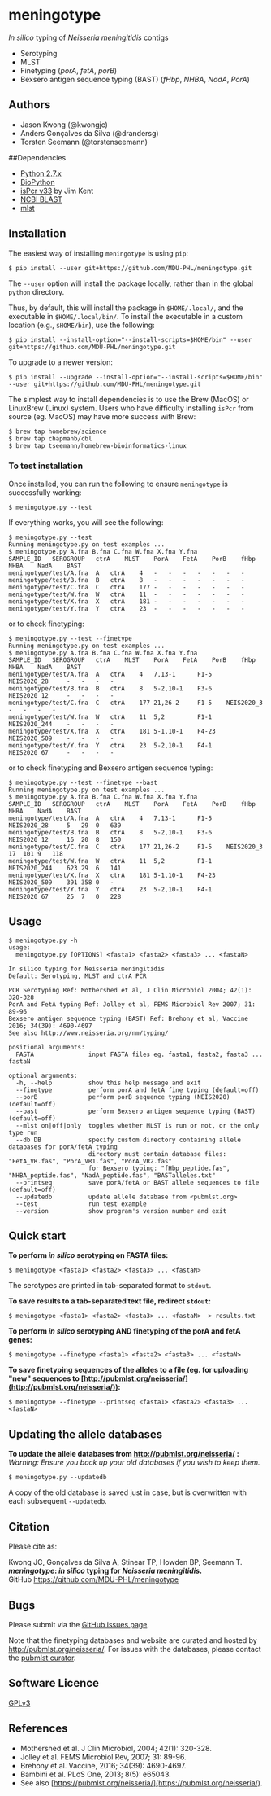 # meningotype

*In silico* typing of *Neisseria meningitidis* contigs
- Serotyping
- MLST  
- Finetyping (*porA*, *fetA*, *porB*)  
- Bexsero antigen sequence typing (BAST) (*fHbp*, *NHBA*, *NadA*, *PorA*)

## Authors

* Jason Kwong (@kwongjc)
* Anders Gonçalves da Silva (@drandersg)
* Torsten Seemann (@torstenseemann)

##Dependencies

* [Python 2.7.x](https://www.python.org/)
* [BioPython](http://biopython.org/)
* [isPcr v33](http://hgwdev.cse.ucsc.edu/~kent/src/) by Jim Kent
* [NCBI BLAST](https://blast.ncbi.nlm.nih.gov/Blast.cgi)
* [mlst](https://github.com/tseemann/mlst)

## Installation

The easiest way of installing `meningotype` is using `pip`:
```
$ pip install --user git+https://github.com/MDU-PHL/meningotype.git
```
 
The `--user` option will install the package locally, rather than in the global `python` directory. 

Thus, by default, this will install the package in `$HOME/.local/`, and the executable in `$HOME/.local/bin/`. To install the executable in a custom location (e.g., `$HOME/bin`), use the following:
```
$ pip install --install-option="--install-scripts=$HOME/bin" --user git+https://github.com/MDU-PHL/meningotype.git
```

To upgrade to a newer version: 
```
$ pip install --upgrade --install-option="--install-scripts=$HOME/bin" --user git+https://github.com/MDU-PHL/meningotype.git
```

The simplest way to install dependencies is to use the Brew (MacOS) or
LinuxBrew (Linux) system. Users who have difficulty installing `isPcr` from
source (eg. MacOS) may have more success with Brew:

```
$ brew tap homebrew/science
$ brew tap chapmanb/cbl
$ brew tap tseemann/homebrew-bioinformatics-linux
```

### To test installation

Once installed, you can run the following to ensure `meningotype` is successfully working:

    $ meningotype.py --test

If everything works, you will see the following:

```
$ meningotype.py --test
Running meningotype.py on test examples ... 
$ meningotype.py A.fna B.fna C.fna W.fna X.fna Y.fna
SAMPLE_ID	SEROGROUP	ctrA	MLST	PorA	FetA	PorB	fHbp	NHBA	NadA	BAST
meningotype/test/A.fna	A	ctrA	4	-	-	-	-	-	-	-
meningotype/test/B.fna	B	ctrA	8	-	-	-	-	-	-	-
meningotype/test/C.fna	C	ctrA	177	-	-	-	-	-	-	-
meningotype/test/W.fna	W	ctrA	11	-	-	-	-	-	-	-
meningotype/test/X.fna	X	ctrA	181	-	-	-	-	-	-	-
meningotype/test/Y.fna	Y	ctrA	23	-	-	-	-	-	-	-
```

or to check finetyping:

```
$ meningotype.py --test --finetype
Running meningotype.py on test examples ... 
$ meningotype.py A.fna B.fna C.fna W.fna X.fna Y.fna
SAMPLE_ID	SEROGROUP	ctrA	MLST	PorA	FetA	PorB	fHbp	NHBA	NadA	BAST
meningotype/test/A.fna	A	ctrA	4	7,13-1		F1-5	NEIS2020_28		-	-	-	-
meningotype/test/B.fna	B	ctrA	8	5-2,10-1	F3-6	NEIS2020_12		-	-	-	-
meningotype/test/C.fna	C	ctrA	177	21,26-2		F1-5	NEIS2020_3		-	-	-	-
meningotype/test/W.fna	W	ctrA	11	5,2			F1-1	NEIS2020_244	-	-	-	-
meningotype/test/X.fna	X	ctrA	181	5-1,10-1	F4-23	NEIS2020_509	-	-	-	-
meningotype/test/Y.fna	Y	ctrA	23	5-2,10-1	F4-1	NEIS2020_67		-	-	-	-
```

or to check finetyping and Bexsero antigen sequence typing:

```
$ meningotype.py --test --finetype --bast
Running meningotype.py on test examples ... 
$ meningotype.py A.fna B.fna C.fna W.fna X.fna Y.fna
SAMPLE_ID	SEROGROUP	ctrA	MLST	PorA	FetA	PorB	fHbp	NHBA	NadA	BAST
meningotype/test/A.fna	A	ctrA	4	7,13-1		F1-5	NEIS2020_28		5	29	0	639
meningotype/test/B.fna	B	ctrA	8	5-2,10-1	F3-6	NEIS2020_12		16	20	8	150
meningotype/test/C.fna	C	ctrA	177	21,26-2		F1-5	NEIS2020_3		17	101	9	118
meningotype/test/W.fna	W	ctrA	11	5,2			F1-1	NEIS2020_244	623	29	6	141
meningotype/test/X.fna	X	ctrA	181	5-1,10-1	F4-23	NEIS2020_509	391	358	0	-
meningotype/test/Y.fna	Y	ctrA	23	5-2,10-1	F4-1	NEIS2020_67		25	7	0	228
```

## Usage

```
$ meningotype.py -h
usage: 
  meningotype.py [OPTIONS] <fasta1> <fasta2> <fasta3> ... <fastaN>

In silico typing for Neisseria meningitidis
Default: Serotyping, MLST and ctrA PCR

PCR Serotyping Ref: Mothershed et al, J Clin Microbiol 2004; 42(1): 320-328
PorA and FetA typing Ref: Jolley et al, FEMS Microbiol Rev 2007; 31: 89-96
Bexsero antigen sequence typing (BAST) Ref: Brehony et al, Vaccine 2016; 34(39): 4690-4697
See also http://www.neisseria.org/nm/typing/

positional arguments:
  FASTA               input FASTA files eg. fasta1, fasta2, fasta3 ... fastaN

optional arguments:
  -h, --help          show this help message and exit
  --finetype          perform porA and fetA fine typing (default=off)
  --porB              perform porB sequence typing (NEIS2020) (default=off)
  --bast              perform Bexsero antigen sequence typing (BAST) (default=off)
  --mlst on|off|only  toggles whether MLST is run or not, or the only type run
  --db DB             specify custom directory containing allele databases for porA/fetA typing
                      directory must contain database files: "FetA_VR.fas", "PorA_VR1.fas", "PorA_VR2.fas"
                      for Bexsero typing: "fHbp_peptide.fas", "NHBA_peptide.fas", "NadA_peptide.fas", "BASTalleles.txt"
  --printseq          save porA/fetA or BAST allele sequences to file (default=off)
  --updatedb          update allele database from <pubmlst.org>
  --test              run test example
  --version           show program's version number and exit
```


## Quick start

**To perform *in silico* serotyping on FASTA files:**

`$ meningotype <fasta1> <fasta2> <fasta3> ... <fastaN>`

The serotypes are printed in tab-separated format to `stdout`.

**To save results to a tab-separated text file, redirect `stdout`:**

`$ meningotype <fasta1> <fasta2> <fasta3> ... <fastaN>  > results.txt`

**To perform *in silico* serotyping AND finetyping of the porA and fetA genes:**

`$ meningotype --finetype <fasta1> <fasta2> <fasta3> ... <fastaN>`

**To save finetyping sequences of the alleles to a file (eg. for uploading "new" sequences to [http://pubmlst.org/neisseria/](http://pubmlst.org/neisseria/)):**

`$ meningotype --finetype --printseq <fasta1> <fasta2> <fasta3> ... <fastaN>`

## Updating the allele databases

**To update the allele databases from http://pubmlst.org/neisseria/ :**  
*Warning: Ensure you back up your old databases if you wish to keep them.*

	$ meningotype.py --updatedb

A copy of the old database is saved just in case, but is overwritten with each subsequent   ```--updatedb```.

## Citation

Please cite as:

Kwong JC, Gonçalves da Silva A, Stinear TP, Howden BP,  Seemann T.  
***meningotype*: *in silico* typing for *Neisseria meningitidis*.**  
GitHub https://github.com/MDU-PHL/meningotype

## Bugs

Please submit via the [GitHub issues page](https://github.com/MDU-PHL/meningotype/issues).  

Note that the finetyping databases and website are curated and hosted by http://pubmlst.org/neisseria/. For issues with the databases, please contact the [pubmlst curator](mailto:keith.jolley@zoo.ox.ac.uk).

## Software Licence

[GPLv3](https://github.com/MDU-PHL/meningotype/blob/master/LICENSE)

## References

* Mothershed et al. J Clin Microbiol, 2004; 42(1): 320-328.  
* Jolley et al. FEMS Microbiol Rev, 2007; 31: 89-96.  
* Brehony et al. Vaccine, 2016; 34(39): 4690-4697.  
* Bambini et al. PLoS One, 2013; 8(5): e65043.  
* See also [https://pubmlst.org/neisseria/](https://pubmlst.org/neisseria/).  
